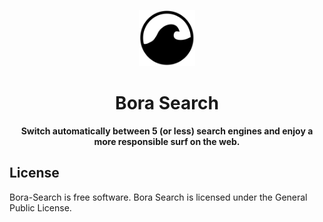<p align="center">
  <img src="/img/bora.svg" width="90px" float="center"/>
</p>
<h1 align="center">Bora Search</h1>
<p align="center">
  <strong>Switch automatically between 5 (or less) search engines and enjoy a more responsible surf on the web.</strong>
</p>

## License

Bora-Search is free software. Bora Search is licensed under the General Public License. 
